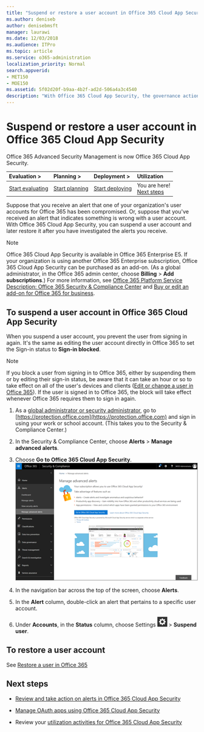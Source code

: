 ```yaml
---
title: "Suspend or restore a user account in Office 365 Cloud App Security"
ms.author: deniseb
author: denisebmsft
manager: laurawi
ms.date: 12/03/2018
ms.audience: ITPro
ms.topic: article
ms.service: o365-administration
localization_priority: Normal
search.appverid:
- MET150
- MOE150
ms.assetid: 5f02d20f-b9aa-4b2f-ad2d-506a4a3c4540
description: "With Office 365 Cloud App Security, the governance actions you can take are to suspend or unsuspend a user account. "
---
```


# Suspend or restore a user account in Office 365 Cloud App Security

Office 365 Advanced Security Management is now Office 365 Cloud App Security.
  
|****Evaluation** \>**|****Planning** \>**|****Deployment** \>**|****Utilization****|
|:-----|:-----|:-----|:-----|
|[Start evaluating](office-365-cas-overview.md) <br/> |[Start planning](get-ready-for-office-365-cas.md) <br/> |[Start deploying](turn-on-office-365-cas.md) <br/> |You are here!  <br/> [Next steps](suspend-or-restore-an-account-in-ocas.md#nextsteps) <br/> |
   
Suppose that you receive an alert that one of your organization's user accounts for Office 365 has been compromised. Or, suppose that you've received an alert that indicates something is wrong with a user account. With Office 365 Cloud App Security, you can suspend a user account and later restore it after you have investigated the alerts you receive.
  
> [!NOTE]
> Office 365 Cloud App Security is available in Office 365 Enterprise E5. If your organization is using another Office 365 Enterprise subscription, Office 365 Cloud App Security can be purchased as an add-on. (As a global administrator, in the Office 365 admin center, choose **Billing** \> **Add subscriptions**.) For more information, see [Office 365 Platform Service Description: Office 365 Security &amp; Compliance Center](https://technet.microsoft.com/en-us/library/dn933793.aspx) and [Buy or edit an add-on for Office 365 for business](https://support.office.com/article/4e7b57d6-b93b-457d-aecd-0ea58bff07a6). 
  
## To suspend a user account in Office 365 Cloud App Security

When you suspend a user account, you prevent the user from signing in again. It's the same as editing the user account directly in Office 365 to set the Sign-in status to **Sign-in blocked**.
  
> [!NOTE]
> If you block a user from signing in to Office 365, either by suspending them or by editing their sign-in status, be aware that it can take an hour or so to take effect on all of the user's devices and clients ([Edit or change a user in Office 365](https://support.office.com/article/42BB3F17-8F9D-4182-B434-5F1C8024E614#SingleUserPreview)). If the user is signed in to Office 365, the block will take effect whenever Office 365 requires them to sign in again. 
  
1. As a [global administrator or security administrator](permissions-in-the-security-and-compliance-center.md), go to [https://protection.office.com](https://protection.office.com) and sign in using your work or school account. (This takes you to the Security &amp; Compliance Center.) 
    
2. In the Security &amp; Compliance Center, choose **Alerts** \> **Manage advanced alerts**.
    
3. Choose **Go to Office 365 Cloud App Security**.<br>![In the Security &amp; Compliance Center, choose Manage Advanced Alerts to go to Office 365 Cloud App Security](media/958632d4-03e3-4ade-8e22-d5509db6fca7.png)<br>
  
4. In the navigation bar across the top of the screen, choose **Alerts**.
    
5. In the **Alert** column, double-click an alert that pertains to a specific user account. 
    
6. Under **Accounts**, in the **Status** column, choose Settings ![settings icon](media/e01b75cc-b28f-4b83-8f86-b1b13dc27ab2.png) \> **Suspend user**.
    
## To restore a user account

See [Restore a user in Office 365](https://support.office.com/article/2c261e42-5dd1-48b0-845f-2a016d29cfc1)
  
## Next steps

- [Review and take action on alerts in Office 365 Cloud App Security](review-office-365-cas-alerts.md)
    
- [Manage OAuth apps using Office 365 Cloud App Security](manage-app-permissions-in-ocas.md)
    
- Review your [utilization activities for Office 365 Cloud App Security](utilization-activities-for-ocas.md)
    

